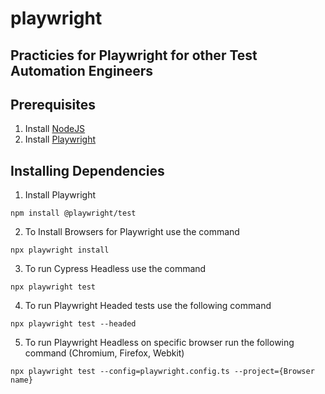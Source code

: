# playwright

## __Practicies for Playwright for other Test Automation Engineers__





## __Prerequisites__
1. Install [NodeJS](https://nodejs.org)
2. Install [Playwright](https://playwright.dev/docs/intro)



## __Installing Dependencies__
1. Install Playwright
````
npm install @playwright/test
````
2. To Install Browsers for Playwright use the command
````
npx playwright install
````

3. To run Cypress Headless use the command
````
npx playwright test
````

4. To run Playwright Headed tests use the following command
````
npx playwright test --headed
````

5. To run Playwright Headless on specific browser run the following command (Chromium, Firefox, Webkit)
````
npx playwright test --config=playwright.config.ts --project={Browser name}
````
